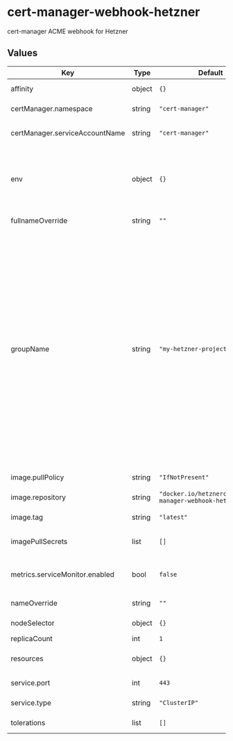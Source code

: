 # cert-manager-webhook-hetzner

cert-manager ACME webhook for Hetzner

## Values

| Key | Type | Default | Description |
|-----|------|---------|-------------|
| affinity | object | `{}` | [Kubernetes affinities](https://kubernetes.io/docs/concepts/scheduling-eviction/assign-pod-node/#affinity-and-anti-affinity) for the webhook. |
| certManager.namespace | string | `"cert-manager"` | Namespace of your cert-manager deployment. |
| certManager.serviceAccountName | string | `"cert-manager"` | Name of the cert-managers service account. |
| env | object | `{}` | Additional environment variables, where each key represents the name of the variable. The value follows standard Kubernetes environment variable formats. |
| fullnameOverride | string | `""` | Override the full name of the chart. |
| groupName | string | `"my-hetzner-project"` | The GroupName here is used to identify your company or business unit that created this webhook. For example, this may be "acme.mycompany.com". This name will need to be referenced in each Issuer's `webhook` stanza to inform cert-manager of where to send ChallengePayload resources in order to solve the DNS01 challenge. This group name should be **unique**, hence using your own company's domain here is recommended. Each webhook deployment is responsible for one Hetzner Cloud project, where the access token is provided. A Hetzner Cloud project can contain multiple zones. |
| image.pullPolicy | string | `"IfNotPresent"` | Pull policy of the webhooks image. |
| image.repository | string | `"docker.io/hetznercloud/cert-manager-webhook-hetzner"` | Repository of the webhooks image. |
| image.tag | string | `"latest"` | Tag of the webhooks image. |
| imagePullSecrets | list | `[]` | Additional image pull secrets in the [standard Kubernetes format](https://kubernetes.io/docs/tasks/configure-pod-container/pull-image-private-registry/) |
| metrics.serviceMonitor.enabled | bool | `false` | Deploys a ServiceMonitor to scrape the metrics. **Requires** the ServiceMonitor CRD. |
| nameOverride | string | `""` | Override the name of the chart. |
| nodeSelector | object | `{}` | [Kubernetes node selector](https://kubernetes.io/docs/concepts/scheduling-eviction/assign-pod-node/#nodeselector) for the webhook. |
| replicaCount | int | `1` | Number of replicas. |
| resources | object | `{}` | [Kubernetes resource management](https://kubernetes.io/docs/concepts/configuration/manage-resources-containers/) for the webhook |
| service.port | int | `443` | Port of the webhooks service. |
| service.type | string | `"ClusterIP"` | Kubernetes service type of the webhooks service. |
| tolerations | list | `[]` | [Kubernetes tolerations](https://kubernetes.io/docs/concepts/scheduling-eviction/taint-and-toleration) for the webhook. |
